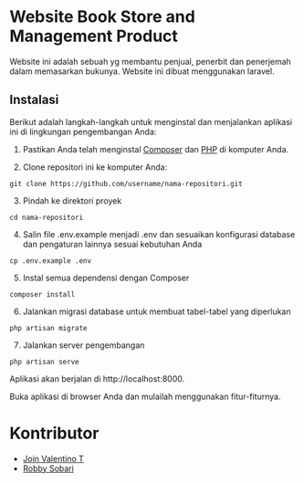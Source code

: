 # Website Book Store and Management Product

Website ini adalah sebuah yg membantu penjual, penerbit dan penerjemah dalam memasarkan bukunya. Website ini dibuat menggunakan laravel.

## Instalasi

Berikut adalah langkah-langkah untuk menginstal dan menjalankan aplikasi ini di lingkungan pengembangan Anda:

1. Pastikan Anda telah menginstal [Composer](https://getcomposer.org/) dan [PHP](https://www.php.net/) di komputer Anda.

2. Clone repositori ini ke komputer Anda:

```
git clone https://github.com/username/nama-repositori.git
```

3. Pindah ke direktori proyek
```
cd nama-repositori
```
4. Salin file .env.example menjadi .env dan sesuaikan konfigurasi database dan pengaturan lainnya sesuai kebutuhan Anda
```
cp .env.example .env
```
5. Instal semua dependensi dengan Composer
```
composer install
```
6. Jalankan migrasi database untuk membuat tabel-tabel yang diperlukan
```
php artisan migrate
```
7. Jalankan server pengembangan
```
php artisan serve
```
Aplikasi akan berjalan di http://localhost:8000.

Buka aplikasi di browser Anda dan mulailah menggunakan fitur-fiturnya.

# Kontributor
- [Join Valentino T](https://github.com/Join19001)
- [Robby Sobari](https://github.com/robbysobarii)

